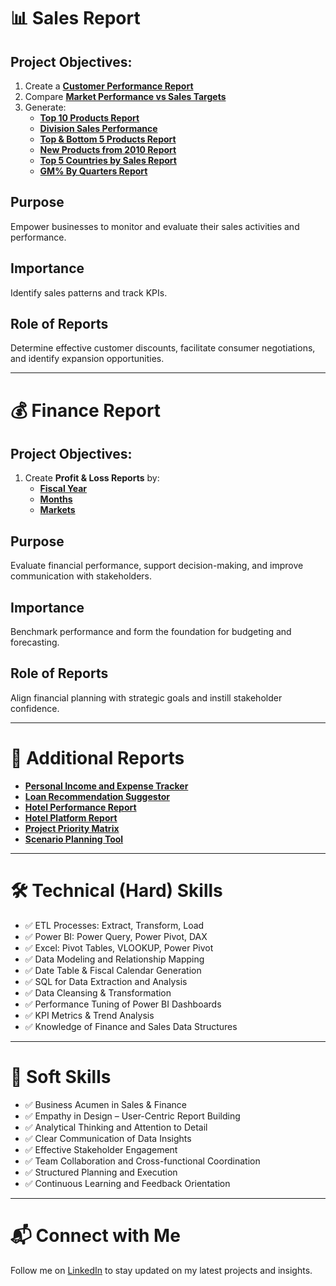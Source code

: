 # 📊 Sales Report

## Project Objectives:
1. Create a [**Customer Performance Report**](https://github.com/ILAKKIYAN1994/Excel_Sales_Analytics/blob/main/10_Customer_Sales_Report_Atliq_Hardwares.pdf)
2. Compare [**Market Performance vs Sales Targets**](https://github.com/ILAKKIYAN1994/Excel_Sales_Analytics/blob/main/11_Market_Perf_vs_Target_Report_Atliq_Hardwares.pdf)
3. Generate:  
   - [**Top 10 Products Report**](https://github.com/ILAKKIYAN1994/Excel_Sales_Analytics/blob/main/5_Top_10_Products_Atliq_Hardwares.pdf)
   - [**Division Sales Performance**](https://github.com/ILAKKIYAN1994/Excel_Sales_Analytics/blob/main/6_Division_Sales_Performance_Atliq_Hardwares.pdf)
   - [**Top & Bottom 5 Products Report**](https://github.com/ILAKKIYAN1994/Excel_Sales_Analytics/blob/main/7_Top_%26_Bottom_5_Products_Atliq_Hardwares.pdf)
   - [**New Products from 2010 Report**](https://github.com/ILAKKIYAN1994/Excel_Sales_Analytics/blob/main/8_New_Products_from_2021_Atliq_Hardwares.pdf) 
   - [**Top 5 Countries by Sales Report**](https://github.com/ILAKKIYAN1994/Excel_Sales_Analytics/blob/main/9_Top_5_Countries_Sales_Atliq_Hardwares.pdf)
   - [**GM% By Quarters Report**](https://github.com/ILAKKIYAN1994/Excel_Sales_Analytics/blob/main/15_GM%25_By_Quarters_Atliq_Hardwares.pdf)

## Purpose
Empower businesses to monitor and evaluate their sales activities and performance.

## Importance
Identify sales patterns and track KPIs.

## Role of Reports
Determine effective customer discounts, facilitate consumer negotiations, and identify expansion opportunities.

---

# 💰 Finance Report

## Project Objectives:
1. Create **Profit & Loss Reports** by:  
   - [**Fiscal Year**](https://github.com/ILAKKIYAN1994/Excel_Sales_Analytics/blob/main/12_P%26L_Fiscal_Years_Atliq_Hardwares.pdf)  
   - [**Months**](https://github.com/ILAKKIYAN1994/Excel_Sales_Analytics/blob/main/13_P%26L_Months_Atliq_Hardwares.pdf)
   - [**Markets**](https://github.com/ILAKKIYAN1994/Excel_Sales_Analytics/blob/main/14_P%26L_Markets_Atliq_Hardwares.pdf)

## Purpose
Evaluate financial performance, support decision-making, and improve communication with stakeholders.

## Importance
Benchmark performance and form the foundation for budgeting and forecasting.

## Role of Reports
Align financial planning with strategic goals and instill stakeholder confidence.

---

# 📂 Additional Reports

- [**Personal Income and Expense Tracker**](https://github.com/ILAKKIYAN1994/Excel_Sales_Analytics/blob/main/1_Personal_Income_And_Expense_Tracker.pdf)
- [**Loan Recommendation Suggestor**](https://github.com/ILAKKIYAN1994/Excel_Sales_Analytics/blob/main/2_Loan_Recommendation_Suggestor.pdf) 
- [**Hotel Performance Report**](https://github.com/ILAKKIYAN1994/Excel_Sales_Analytics/blob/main/3_Hotel_Performance_Report.pdf)
- [**Hotel Platform Report**](https://github.com/ILAKKIYAN1994/Excel_Sales_Analytics/blob/main/4_Hotel_Platform_Report.pdf)
- [**Project Priority Matrix**](https://github.com/ILAKKIYAN1994/Excel_Sales_Analytics/blob/main/16_Project_Priority_Matrix_Business_Applications.pdf)
- [**Scenario Planning Tool**](https://github.com/ILAKKIYAN1994/Excel_Sales_Analytics/blob/main/17_Scenario_Planning_Tool_Business_Applications.pdf)
---

# 🛠️ Technical (Hard) Skills

- ✅ ETL Processes: Extract, Transform, Load  
- ✅ Power BI: Power Query, Power Pivot, DAX  
- ✅ Excel: Pivot Tables, VLOOKUP, Power Pivot  
- ✅ Data Modeling and Relationship Mapping  
- ✅ Date Table & Fiscal Calendar Generation  
- ✅ SQL for Data Extraction and Analysis  
- ✅ Data Cleansing & Transformation  
- ✅ Performance Tuning of Power BI Dashboards  
- ✅ KPI Metrics & Trend Analysis  
- ✅ Knowledge of Finance and Sales Data Structures  

---

# 🤝 Soft Skills

- ✅ Business Acumen in Sales & Finance  
- ✅ Empathy in Design – User-Centric Report Building  
- ✅ Analytical Thinking and Attention to Detail  
- ✅ Clear Communication of Data Insights  
- ✅ Effective Stakeholder Engagement  
- ✅ Team Collaboration and Cross-functional Coordination  
- ✅ Structured Planning and Execution  
- ✅ Continuous Learning and Feedback Orientation  

---

# 📬 Connect with Me

Follow me on [LinkedIn](https://www.linkedin.com/in/ilakkiyan-av/) to stay updated on my latest projects and insights.
